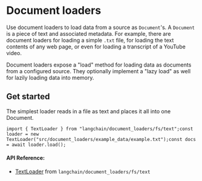 Document loaders
================

Use document loaders to load data from a source as `Document`'s. A `Document` is a piece of text and associated metadata. For example, there are document loaders for loading a simple `.txt` file, for loading the text contents of any web page, or even for loading a transcript of a YouTube video.

Document loaders expose a "load" method for loading data as documents from a configured source. They optionally implement a "lazy load" as well for lazily loading data into memory.

Get started[](#get-started "Direct link to Get started")
---------------------------------------------------------

The simplest loader reads in a file as text and places it all into one Document.

    import { TextLoader } from "langchain/document_loaders/fs/text";const loader = new TextLoader("src/document_loaders/example_data/example.txt");const docs = await loader.load();

#### API Reference:

*   [TextLoader](/docs/api/document_loaders_fs_text/classes/TextLoader) from `langchain/document_loaders/fs/text`
